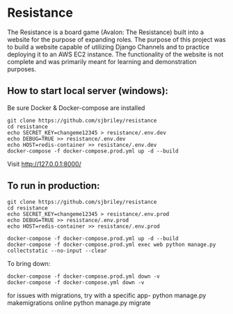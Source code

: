 # Resistance

The Resistance is a board game (Avalon: The Resistance) built into a website for the purpose of expanding roles. The purpose of this project was to build a website capable of utilizing Django Channels and to practice deploying it to an AWS EC2 instance. The functionality of the website is not complete and was primarily meant for learning and demonstration purposes.

## How to start local server (windows):

Be sure Docker & Docker-compose are installed

```
git clone https://github.com/sjbriley/resistance
cd resistance
echo SECRET_KEY=changeme12345 > resistance/.env.dev
echo DEBUG=TRUE >> resistance/.env.dev
echo HOST=redis-container >> resistance/.env.dev
docker-compose -f docker-compose.prod.yml up -d --build
```

Visit http://127.0.0.1:8000/

## To run in production:

```
git clone https://github.com/sjbriley/resistance
cd resistance
echo SECRET_KEY=changeme12345 > resistance/.env.prod
echo DEBUG=TRUE >> resistance/.env.prod
echo HOST=redis-container >> resistance/.env.prod

docker-compose -f docker-compose.prod.yml up -d --build
docker-compose -f docker-compose.prod.yml exec web python manage.py collectstatic --no-input --clear
```

To bring down:
```
docker-compose -f docker-compose.prod.yml down -v
docker-compose -f docker-compose.yml down -v
```

for issues with migrations, try with a specific app-
    python manage.py makemigrations online
    python manage.py migrate